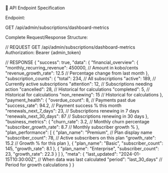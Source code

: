   📡 API Endpoint Specification

  Endpoint:

  GET /api/admin/subscriptions/dashboard-metrics

  Complete Request/Response Structure:

  // REQUEST
  GET /api/admin/subscriptions/dashboard-metrics
  Authorization: Bearer {admin_token}

  // RESPONSE
  {
    "success": true,
    "data": {
      "financial_overview": {
        "monthly_recurring_revenue": 450000,        // Amount in kobo/cents
        "revenue_growth_rate": 12.5                 // Percentage change from last month
      },
      "subscription_counts": {
        "total": 234,                               // All subscriptions
        "active": 189,                              // Currently active subscriptions
        "attention": 12,                            // Subscriptions needing action
        "cancelled": 28,                            // Historical for calculations
        "completed": 5,                             // Historical for calculations
        "non_renewing": 15                          // Historical for calculations
      },
      "payment_health": {
        "overdue_count": 8,                         // Payments past due
        "success_rate": 94.2,                       // Payment success % this month
        "renewals_next_7_days": 23,                 // Subscriptions renewing in 7 days
        "renewals_next_30_days": 87                 // Subscriptions renewing in 30 days
      },
      "business_metrics": {
        "churn_rate": 3.2,                          // Monthly churn percentage
        "subscriber_growth_rate": 8.7               // Monthly subscriber growth %
      },
      "plan_performance": [
        {
          "plan_name": "Premium",                   // Plan display name
          "subscriber_count": 78,                   // Active subscribers on this plan
          "growth_rate": 15.2                       // Growth % for this plan
        },
        {
          "plan_name": "Basic",
          "subscriber_count": 145,
          "growth_rate": 8.1
        },
        {
          "plan_name": "Enterprise",
          "subscriber_count": 23,
          "growth_rate": 22.3
        }
      ]
    },
    "meta": {
      "last_updated": "2024-01-15T10:30:00Z",      // When data was last calculated
      "period": "last_30_days"                      // Period for growth calculations
    }
  }